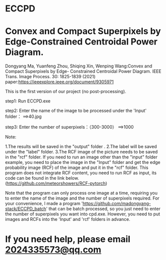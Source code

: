 # ECCPD
# Convex and Compact Superpixels by Edge-Constrained Centroidal Power Diagram.
Dongyang Ma, Yuanfeng Zhou, Shiqing Xin, Wenping Wang:Convex and Compact Superpixels by Edge- Constrained Centroidal Power Diagram. IEEE Trans. Image Process. 30: 1825-1839 (2021)
paper:https://ieeexplore.ieee.org/document/9305971

This is the first version of our project (no post-processing). 

step1:
Run ECCPD.exe 


step2:
Enter the name of the image to be processed under the 'Input' folder：
==>40.jpg


step3:
Enter the number of superpixels：（300-3000）
==>1000



Note:


1.The results will be saved in the "output" folder .
2.The label will be saved under the "label" folder. 
3.The RCF image of the picture needs to be saved in the "rcf" folder. 
If you need to run an image other than the "input" folder example, you need to place the image in the "Input" folder and get the edge probability image (RCF) 
of the image and put it in the "rcf" folder. This program does not integrate RCF content, you need to run RCF as input, its code can be found in the link below. 
 (https://github.com/meteorshowers/RCF-pytorch)

Note that the program can only process one image at a time, requiring you to enter the name of the image and the number of superpixels required. For your convenience, I made a program 'https://github.com/madongyang-stack/ECCPD_batch' that can be batch processed, so you just need to enter the number of superpixels you want into cpd.exe. However, you need to put images and RCFs into the 'Input' and 'rcf' folders in advance.  
# If you need help, please email 2024335573@qq.com
